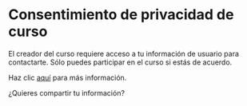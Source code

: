 # Consentimiento de privacidad de curso

El creador del curso requiere acceso a tu información de usuario para contactarte. Sólo puedes participar en el curso si estás de acuerdo.

Haz clic [aquí](https://omegaup.com/privacy/contest-user-information/) para más información.

¿Quieres compartir tu información?
